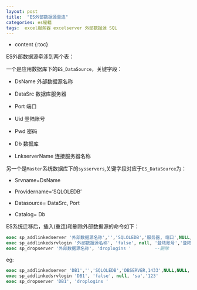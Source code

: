 ```yaml
---
layout: post
title:  "ES外部数据源重连"
categories: es秘籍
tags:  excel服务器 excelserver 外部数据源 SQL 
---
```


* content
{:toc}

ES外部数据源牵涉到两个表：

一个是应用数据库下的`ES_DataSource`，关键字段：

* DsName   外部数据源名称

* DataSrc  数据库服务器

* Port     端口

* Uid      登陆账号

* Pwd      密码

* Db       数据库

* LnkserverName 连接服务器名称 

另一个是`Master`系统数据库下的`sysservers`,关键字段对应于`ES_DataSource`为：

* Srvname=DsName

* Providername=’SQLOLEDB’

* Datasource= DataSrc, Port

* Catalog= Db 

ES系统迁移后，插入(重连)和删除外部数据源的命令如下：

```sql
exec sp_addlinkedserver '外部数据源名称','','SQLOLEDB','服务器, 端口',NULL,NULL,'数据库'               --创建
exec sp_addlinkedsrvlogin '外部数据源名称', 'false', null, '登陆账号','登陆密码'
exec sp_dropserver '外部数据源名称', 'droplogins '         --删除
```

eg: 

```sql
exec sp_addlinkedserver 'DB1','','SQLOLEDB','DBSERVER,1433',NULL,NULL,'DBNAME'
exec sp_addlinkedsrvlogin 'DB1', 'false', null, 'sa','123'
exec sp_dropserver 'DB1', 'droplogins '
```
